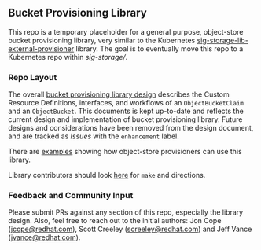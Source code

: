 ## Bucket Provisioning Library
This repo is a temporary placeholder for a general purpose, object-store bucket provisioning library, very similar to the Kubernetes [sig-storage-lib-external-provisioner](https://github.com/kubernetes-sigs/sig-storage-lib-external-provisioner/blob/master/controller/controller.go) library.
The goal is to eventually move this repo to a Kubernetes repo within _sig-storage/_.

### Repo Layout
The overall [bucket provisioning library design](https://github.com/yard-turkey/lib-bucket-provisioner/blob/master/doc/design/object-bucket-lib.md) describes the Custom Resource Definitions, interfaces, and workflows of an `ObjectBucketClaim` and an `ObjectBucket`.
This documents is kept up-to-date and reflects the current design and implementation of bucket provisioning library.
Future designs and considerations have been removed from the design document, and are tracked as _Issues_ with the `enhancement` label.

There are [examples](https://github.com/yard-turkey/lib-bucket-provisioner/blob/master/doc/examples/) showing how object-store provisioners can use this library.

Library contributors should look [here](https://github.com/yard-turkey/lib-bucket-provisioner/blob/master/hack/README.md) for `make` and directions.


### Feedback and Community Input
Please submit PRs against any section of this repo, especially the library design.
Also, feel free to reach out to the initial authors: Jon Cope (jcope@redhat.com), Scott Creeley (screeley@redhat.com) and Jeff Vance (jvance@redhat.com). 

